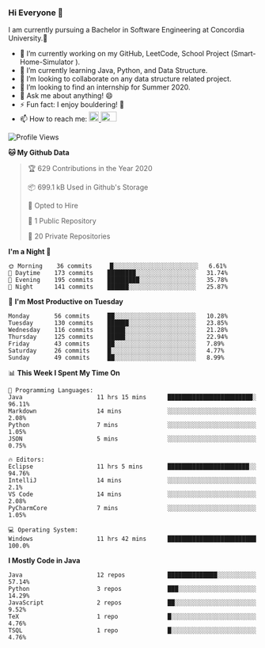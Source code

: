 ### Hi Everyone 👋
I am currently pursuing a Bachelor in Software Engineering at Concordia University.🏫

- 🔭 I’m currently working on my GitHub, LeetCode, School Project (Smart-Home-Simulator ).
- 🌱 I’m currently learning Java, Python, and Data Structure.
- 👯 I’m looking to collaborate on any data structure related project.
- 🤔 I’m looking to find an internship for Summer 2020.
- 💬 Ask me about anything! 😄
- ⚡ Fun fact: I enjoy bouldering! 🧗‍
- 📫 How to reach me: <a href="https://www.linkedin.com/in/siu-tong-ye/" target="_blank"> <img width="20px" width="32" src="https://cdn.jsdelivr.net/npm/simple-icons@v3/icons/linkedin.svg" /> </a> <a href="mailto:SiuTongYe@gmail.com" target="_blank"> <img height="20" width="32" src="https://cdn.jsdelivr.net/npm/simple-icons@v3/icons/gmail.svg" /> </a>

<!--START_SECTION:waka-->
![Profile Views](http://img.shields.io/badge/Profile%20Views-47-blue)

**🐱 My Github Data** 

> 🏆 629 Contributions in the Year 2020
 > 
> 📦 699.1 kB Used in Github's Storage 
 > 
> 💼 Opted to Hire
 > 
> 📜 1 Public Repository 
 > 
> 🔑 20 Private Repositories 

**I'm a Night 🦉** 

```text
🌞 Morning    36 commits     █░░░░░░░░░░░░░░░░░░░░░░░░   6.61% 
🌆 Daytime    173 commits    ████████░░░░░░░░░░░░░░░░░   31.74% 
🌃 Evening    195 commits    █████████░░░░░░░░░░░░░░░░   35.78% 
🌙 Night      141 commits    ██████░░░░░░░░░░░░░░░░░░░   25.87%

```
📅 **I'm Most Productive on Tuesday** 

```text
Monday       56 commits     ██░░░░░░░░░░░░░░░░░░░░░░░   10.28% 
Tuesday      130 commits    ██████░░░░░░░░░░░░░░░░░░░   23.85% 
Wednesday    116 commits    █████░░░░░░░░░░░░░░░░░░░░   21.28% 
Thursday     125 commits    █████░░░░░░░░░░░░░░░░░░░░   22.94% 
Friday       43 commits     ██░░░░░░░░░░░░░░░░░░░░░░░   7.89% 
Saturday     26 commits     █░░░░░░░░░░░░░░░░░░░░░░░░   4.77% 
Sunday       49 commits     ██░░░░░░░░░░░░░░░░░░░░░░░   8.99%

```


📊 **This Week I Spent My Time On** 

```text
💬 Programming Languages: 
Java                     11 hrs 15 mins      ████████████████████████░   96.11% 
Markdown                 14 mins             ░░░░░░░░░░░░░░░░░░░░░░░░░   2.08% 
Python                   7 mins              ░░░░░░░░░░░░░░░░░░░░░░░░░   1.05% 
JSON                     5 mins              ░░░░░░░░░░░░░░░░░░░░░░░░░   0.75%

🔥 Editors: 
Eclipse                  11 hrs 5 mins       ███████████████████████░░   94.76% 
IntelliJ                 14 mins             ░░░░░░░░░░░░░░░░░░░░░░░░░   2.1% 
VS Code                  14 mins             ░░░░░░░░░░░░░░░░░░░░░░░░░   2.08% 
PyCharmCore              7 mins              ░░░░░░░░░░░░░░░░░░░░░░░░░   1.05%

💻 Operating System: 
Windows                  11 hrs 42 mins      █████████████████████████   100.0%

```

**I Mostly Code in Java** 

```text
Java                     12 repos            ██████████████░░░░░░░░░░░   57.14% 
Python                   3 repos             ███░░░░░░░░░░░░░░░░░░░░░░   14.29% 
JavaScript               2 repos             ██░░░░░░░░░░░░░░░░░░░░░░░   9.52% 
TeX                      1 repo              █░░░░░░░░░░░░░░░░░░░░░░░░   4.76% 
TSQL                     1 repo              █░░░░░░░░░░░░░░░░░░░░░░░░   4.76%

```



<!--END_SECTION:waka-->
